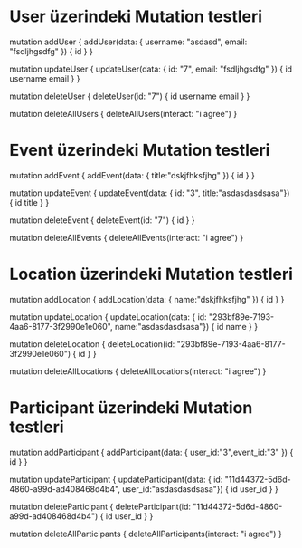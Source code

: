 # User üzerindeki Mutation testleri

mutation addUser {
addUser(data: { username: "asdasd", email: "fsdljhgsdfg" }) {
id
}
}

mutation updateUser {
updateUser(data: { id: "7", email: "fsdljhgsdfg" }) {
id
username
email
}
}

mutation deleteUser {
deleteUser(id: "7") {
id
username
email
}
}

mutation deleteAllUsers {
deleteAllUsers(interact: "i agree")
}

# Event üzerindeki Mutation testleri

mutation addEvent {
addEvent(data: { title:"dskjfhksfjhg" }) {
id
}
}

mutation updateEvent {
updateEvent(data: { id: "3", title:"asdasdasdsasa"}) {
id
title
}
}

mutation deleteEvent {
deleteEvent(id: "7") {
id
}
}

mutation deleteAllEvents {
deleteAllEvents(interact: "i agree")
}

# Location üzerindeki Mutation testleri

mutation addLocation {
addLocation(data: { name:"dskjfhksfjhg" }) {
id
}
}

mutation updateLocation {
updateLocation(data: { id: "293bf89e-7193-4aa6-8177-3f2990e1e060", name:"asdasdasdsasa"}) {
id
name
}
}

mutation deleteLocation {
deleteLocation(id: "293bf89e-7193-4aa6-8177-3f2990e1e060") {
id
}
}

mutation deleteAllLocations {
deleteAllLocations(interact: "i agree")
}

# Participant üzerindeki Mutation testleri

mutation addParticipant {
addParticipant(data: { user_id:"3",event_id:"3" }) {
id
}
}

mutation updateParticipant {
updateParticipant(data: { id: "11d44372-5d6d-4860-a99d-ad408468d4b4", user_id:"asdasdasdsasa"}) {
id
user_id
}
}

mutation deleteParticipant {
deleteParticipant(id: "11d44372-5d6d-4860-a99d-ad408468d4b4") {
id
user_id
}
}

mutation deleteAllParticipants {
deleteAllParticipants(interact: "i agree")
}

